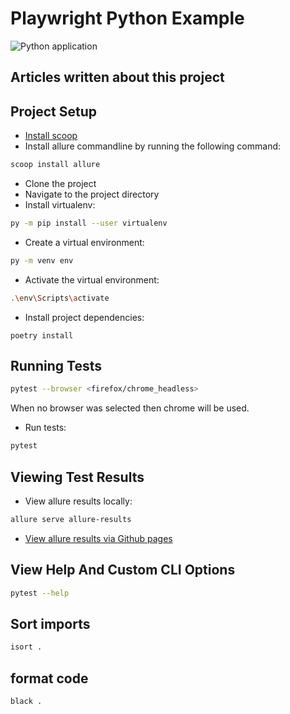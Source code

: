 # Playwright Python Example

![Python application](https://github.com/nirtal85/Selenium-Python-Example/workflows/Python%20application/badge.svg)

## Articles written about this project

## Project Setup

* [Install scoop](https://scoop.sh/)
* Install allure commandline by running the following command:

```bash
scoop install allure
```

* Clone the project
* Navigate to the project directory
* Install virtualenv:

```bash
py -m pip install --user virtualenv
```

* Create a virtual environment:

```bash
py -m venv env
```

* Activate the virtual environment:

```bash
.\env\Scripts\activate
```

* Install project dependencies:

```
poetry install
```

## Running Tests

```bash
pytest --browser <firefox/chrome_headless>
```

When no browser was selected then chrome will be used.

* Run tests:

```bash
pytest
```

## Viewing Test Results

* View allure results locally:

```bash
allure serve allure-results
```

* [View allure results via Github pages](https://nirtal85.github.io/Selenium-Python-Example/)

## View Help And Custom CLI Options

```bash
pytest --help
```

## Sort imports

```bash
isort .
```

## format code

```bash
black .
```
